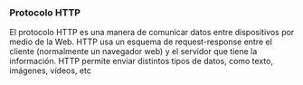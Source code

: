 ### Protocolo HTTP

El protocolo HTTP es una manera de comunicar datos entre dispositivos por medio de la Web. HTTP usa un esquema de request-response entre el cliente (normalmente un navegador web) y el servidor que tiene la información. HTTP permite enviar distintos tipos de datos, como texto, imágenes, vídeos, etc

